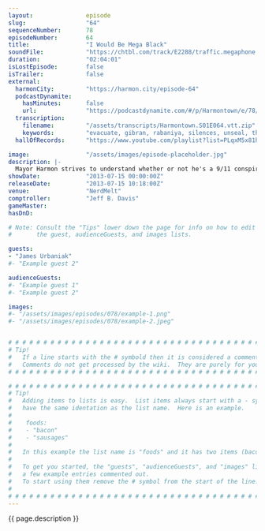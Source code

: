 ```yaml
---
layout:               episode
slug:                 "64"
sequenceNumber:       78
episodeNumber:        64
title:                "I Would Be Mega Black"
soundFile:            "https://chtbl.com/track/E2288/traffic.megaphone.fm/STA5285436060.mp3?updated=1555529807"
duration:             "02:04:01"
isLostEpisode:        false
isTrailer:            false
external:
  harmonCity:         "https://harmon.city/episode-64"
  podcastDynamite:
    hasMinutes:       false
    url:              "https://podcastdynamite.com/#/p/Harmontown/e/78/64"
  transcription:
    filename:         "/assets/transcripts/Harmontown.S01E064.vtt.zip"
    keywords:         "evacuate, gibran, rabaniya, silences, unseal, thornheim, hopping, splendor, transponder, debunking, surfboard, alberta, bounding, armlet, headstone, star's, theorists, reinforce, calgary, heinz, mowing, persons, madman, paintball, dining"
  hallOfRecords:      "https://www.youtube.com/playlist?list=PLqxM5x81hNOaOM7Ugd8qBFcinV1o3Vm5e"

image:                "/assets/images/episode-placeholder.jpg"
description: |-
  Mayor Harmon strives to understand whether or not he's a 9/11 conspiracy theorist with special guest James Urbaniak. Also: race and stuff.
showDate:             "2013-07-15 00:00:00Z"
releaseDate:          "2013-07-15 10:18:00Z"
venue:                "NerdMelt"
comptroller:          "Jeff B. Davis"
gameMaster:           
hasDnD:               

# Note: Consult the "Tips" lower down the page for info on how to edit
#       the guest, audienceGuests, and images lists.

guests:
- "James Urbaniak"
#- "Example guest 2"

audienceGuests:
#- "Example guest 1"
#- "Example guest 2"

images:
#- "/assets/images/episodes/078/example-1.png"
#- "/assets/images/episodes/078/example-2.jpeg"


# # # # # # # # # # # # # # # # # # # # # # # # # # # # # # # # # # # # # # # # # # # # #
# Tip!
#   If a line starts with the # symbold then it is considered a comment.
#   Comments do not get processed by the wiki.  They are purely for your information.
# # # # # # # # # # # # # # # # # # # # # # # # # # # # # # # # # # # # # # # # # # # # #

# # # # # # # # # # # # # # # # # # # # # # # # # # # # # # # # # # # # # # # # # # # # #
# Tip!
#   Adding items to lists is easy.  List items always start with a - symbol and have
#   have the same identation as the list name.  Here is an example.
#
#    foods:
#    - "bacon"
#    - "sausages"
#
#   In this example the list name is "foods" and it has two items (bacon, and sausages).
#
#   To get you started, the "guests", "audienceGuests", and "images" lists below have
#   a few example entries commented out.
#   To start using them remove the # symbol from the start of the line.
#
# # # # # # # # # # # # # # # # # # # # # # # # # # # # # # # # # # # # # # # # # # # # #
---
```


<!-- The episode description will be rendered here -->
{{ page.description }}

<!-- Add your content BELOW here -->
<!-- vvvvvvvvvvvvvvvvvvvvvvvvvvv -->




<!-- ^^^^^^^^^^^^^^^^^^^^^^^^^^^ -->
<!-- Add your content ABOVE here -->

<!-- The episode gallery will be rendered here -->